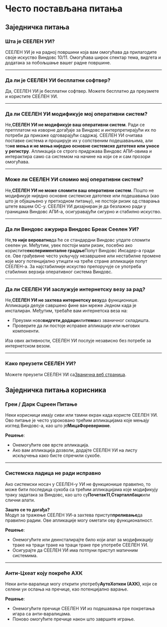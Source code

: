 # **Често постављана питања**

## **Заједничка питања**

### **Шта је СЕЕЛЕН УИ?**

СЕЕЛЕН УИ је на радној површини која вам омогућава да прилагодите своје искуство
Виндовс 10/11. Омогућава широк спектар тема, видгета и додатака за побољшање
вашег радне површине.

---

### **Да ли је СЕЕЛЕН УИ бесплатни софтвер?**

Да, СЕЕЛЕН УИ је бесплатни софтвер. Можете бесплатно да преузмете и користите
СЕЕЛЕН УИ.

---

### **Да ли СЕЕЛЕН УИ модификује мој оперативни систем?**

Не,**СЕЕЛЕН УИ не модификује ваш оперативни систем**. Ради се претплатом на
изворне догађаје за Виндовс и интерпретирајући их по потреби да прикаже
одговарајући садржај. СЕЕЛЕН УИ очитава поставке система и проширује их у
сопственим подешавањима, али то**не мења и не мења ниједно основне системске
датотеке или уносе у регистру**. Апликација се строго придржава Виндовс
АПИ-овима и интерактира само са системом на начине на који се и сам прозори
омогућава.

---

### **Може ли СЕЕЛЕН УИ сломио мој оперативни систем?**

Не,**СЕЕЛЕН УИ не може сломити ваш оперативни систем**. Пошто не модификује
ниједно основне системске датотеке или подешавања (као што је објашњено у
претходном питању), не постоји ризик од стварања штете вашем ОС-у. СЕЕЛЕН УИ
дизајниран је да безлажно ради у границама Виндовс АПИ-а, осигуравајући сигурно
и стабилно искуство.

---

### **Да ли Виндовс ажурира Виндовс Бреак Сеелен УИ?**

Не,**то није вероватно**да ће се стандардни Виндовс упдате сломити сеелен уи.
Међутим, увек постоји мали ризик, посебно ако користите**експерименталне
градње**Попут Виндовс Инсадер-а гради се. Ове грађевине често укључују
незавршене или нестабилне промене које могу потенцијално утицати на треће стране
апликације попут СЕЕЛЕН-а. За најстабилније искуство препоручује се употреба
стабилних верзија оперативног система Виндовс.

---

### **Да ли СЕЕЛЕН УИ заслужује интернетску везу за рад?**

Не,**СЕЕЛЕН УИ не захтева интернетску везу**да функционише. Апликација делује
савршено фине ван мреже Једном када је инсталиран. Међутим, требаће вам
интернетска веза на:

- Преузми ново**видгети**,**додаци**или**тема**из званичног складишта.
- Проверите да ли постоје исправке апликације или његових компоненти.

Иза ових активности, СЕЕЛЕН УИ послује независно без потребе за интернетском
везом.

---

### **Како преузети СЕЕЛЕН УИ?**

Можете преузети СЕЕЛЕН УИ са[Званична веб страница](https://seelen.io).

## **Заједничка питања корисника**

### **Греи / Дарк Сцреен Питање**

Неки корисници имају сиви или тамни екран када користе СЕЕЛЕН УИ. Ово питање је
често узроковано трећим апликацијама које мењају изглед Виндовс-а, као што
је**МицаФореверионе**.

**Решење**:

- Онемогућите ове врсте апликација.
- Ако вам апликација дозволи, додајте СЕЕЛЕН УИ на листу искључења како бисте
  спречили сукобе.

---

### **Системска ладица не ради исправно**

Ако системски носач у СЕЕЛЕН-у УИ не функционише правилно, то може бити
последица сукоба са трећим апликацијама које модификују траку задатака за
Виндовс, као што су**Почетак11**,**Старталлбацк**или слични алати.

**Зашто се то догађа?**\
Модул за тражење СЕЕЛЕН УИ-а захтева приступ**преливање**да правилно радим. Ове
апликације могу ометати ову функционалност.

**Решење**:

- Онемогућите или деинсталирајте било који алат за модификацију траке на траци
  траке на траци траке пре употребе СЕЕЛЕН УИ.
- Осигурајте да СЕЕЛЕН УИ има потпуни приступ матичним системима.

---

### **Анти-Цхеат коју покреће АХК**

Неки анти-варалице могу открити употребу**АутоХоткеи (АХК)**, који се селени уи
ослања на пречице, као потенцијално варање.

**Решење**:

- Онемогућите пречице СЕЕЛЕН УИ из подешавања пре покретања игара са
  анти-варалицама.
- Поново омогућите пречице након што завршите играње.
